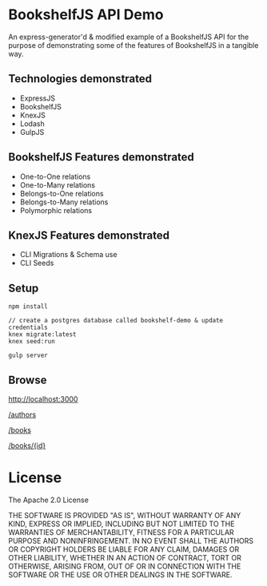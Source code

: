 # BookshelfJS API Demo
An express-generator'd & modified example of a BookshelfJS API for the purpose of demonstrating some of the features of BookshelfJS
in a tangible way.

## Technologies demonstrated ##
- ExpressJS
- BookshelfJS
- KnexJS
- Lodash
- GulpJS

## BookshelfJS Features demonstrated ##
- One-to-One relations
- One-to-Many relations
- Belongs-to-One relations
- Belongs-to-Many relations
- Polymorphic relations

## KnexJS Features demonstrated ##
- CLI Migrations & Schema use
- CLI Seeds

## Setup ##
    npm install
    
    // create a postgres database called bookshelf-demo & update credentials
    knex migrate:latest
    knex seed:run
    
    gulp server 
    
## Browse ##
[http://localhost:3000](http://localhost:3000)

[/authors](http://localhost:3000/authors)

[/books](http://localhost:3000/books)

[/books/{id}](http://localhost:3000/books/1)




# License ##

The Apache 2.0 License

THE SOFTWARE IS PROVIDED "AS IS", WITHOUT WARRANTY OF ANY KIND, EXPRESS OR
IMPLIED, INCLUDING BUT NOT LIMITED TO THE WARRANTIES OF MERCHANTABILITY,
FITNESS FOR A PARTICULAR PURPOSE AND NONINFRINGEMENT. IN NO EVENT SHALL THE
AUTHORS OR COPYRIGHT HOLDERS BE LIABLE FOR ANY CLAIM, DAMAGES OR OTHER
LIABILITY, WHETHER IN AN ACTION OF CONTRACT, TORT OR OTHERWISE, ARISING FROM,
OUT OF OR IN CONNECTION WITH THE SOFTWARE OR THE USE OR OTHER DEALINGS IN
THE SOFTWARE.
